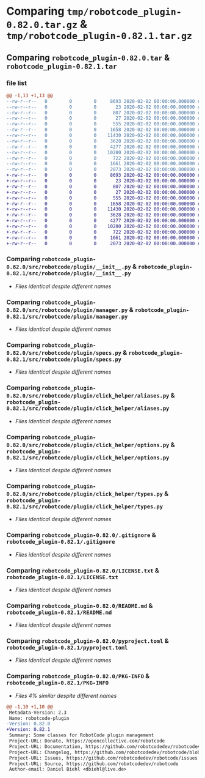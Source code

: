 # Comparing `tmp/robotcode_plugin-0.82.0.tar.gz` & `tmp/robotcode_plugin-0.82.1.tar.gz`

## Comparing `robotcode_plugin-0.82.0.tar` & `robotcode_plugin-0.82.1.tar`

### file list

```diff
@@ -1,13 +1,13 @@
--rw-r--r--   0        0        0     8693 2020-02-02 00:00:00.000000 robotcode_plugin-0.82.0/src/robotcode/plugin/__init__.py
--rw-r--r--   0        0        0       23 2020-02-02 00:00:00.000000 robotcode_plugin-0.82.0/src/robotcode/plugin/__version__.py
--rw-r--r--   0        0        0      807 2020-02-02 00:00:00.000000 robotcode_plugin-0.82.0/src/robotcode/plugin/manager.py
--rw-r--r--   0        0        0       27 2020-02-02 00:00:00.000000 robotcode_plugin-0.82.0/src/robotcode/plugin/py.typed
--rw-r--r--   0        0        0      555 2020-02-02 00:00:00.000000 robotcode_plugin-0.82.0/src/robotcode/plugin/specs.py
--rw-r--r--   0        0        0     1658 2020-02-02 00:00:00.000000 robotcode_plugin-0.82.0/src/robotcode/plugin/click_helper/aliases.py
--rw-r--r--   0        0        0    11430 2020-02-02 00:00:00.000000 robotcode_plugin-0.82.0/src/robotcode/plugin/click_helper/options.py
--rw-r--r--   0        0        0     3628 2020-02-02 00:00:00.000000 robotcode_plugin-0.82.0/src/robotcode/plugin/click_helper/types.py
--rw-r--r--   0        0        0     4277 2020-02-02 00:00:00.000000 robotcode_plugin-0.82.0/.gitignore
--rw-r--r--   0        0        0    10280 2020-02-02 00:00:00.000000 robotcode_plugin-0.82.0/LICENSE.txt
--rw-r--r--   0        0        0      722 2020-02-02 00:00:00.000000 robotcode_plugin-0.82.0/README.md
--rw-r--r--   0        0        0     1661 2020-02-02 00:00:00.000000 robotcode_plugin-0.82.0/pyproject.toml
--rw-r--r--   0        0        0     2073 2020-02-02 00:00:00.000000 robotcode_plugin-0.82.0/PKG-INFO
+-rw-r--r--   0        0        0     8693 2020-02-02 00:00:00.000000 robotcode_plugin-0.82.1/src/robotcode/plugin/__init__.py
+-rw-r--r--   0        0        0       23 2020-02-02 00:00:00.000000 robotcode_plugin-0.82.1/src/robotcode/plugin/__version__.py
+-rw-r--r--   0        0        0      807 2020-02-02 00:00:00.000000 robotcode_plugin-0.82.1/src/robotcode/plugin/manager.py
+-rw-r--r--   0        0        0       27 2020-02-02 00:00:00.000000 robotcode_plugin-0.82.1/src/robotcode/plugin/py.typed
+-rw-r--r--   0        0        0      555 2020-02-02 00:00:00.000000 robotcode_plugin-0.82.1/src/robotcode/plugin/specs.py
+-rw-r--r--   0        0        0     1658 2020-02-02 00:00:00.000000 robotcode_plugin-0.82.1/src/robotcode/plugin/click_helper/aliases.py
+-rw-r--r--   0        0        0    11430 2020-02-02 00:00:00.000000 robotcode_plugin-0.82.1/src/robotcode/plugin/click_helper/options.py
+-rw-r--r--   0        0        0     3628 2020-02-02 00:00:00.000000 robotcode_plugin-0.82.1/src/robotcode/plugin/click_helper/types.py
+-rw-r--r--   0        0        0     4277 2020-02-02 00:00:00.000000 robotcode_plugin-0.82.1/.gitignore
+-rw-r--r--   0        0        0    10280 2020-02-02 00:00:00.000000 robotcode_plugin-0.82.1/LICENSE.txt
+-rw-r--r--   0        0        0      722 2020-02-02 00:00:00.000000 robotcode_plugin-0.82.1/README.md
+-rw-r--r--   0        0        0     1661 2020-02-02 00:00:00.000000 robotcode_plugin-0.82.1/pyproject.toml
+-rw-r--r--   0        0        0     2073 2020-02-02 00:00:00.000000 robotcode_plugin-0.82.1/PKG-INFO
```

### Comparing `robotcode_plugin-0.82.0/src/robotcode/plugin/__init__.py` & `robotcode_plugin-0.82.1/src/robotcode/plugin/__init__.py`

 * *Files identical despite different names*

### Comparing `robotcode_plugin-0.82.0/src/robotcode/plugin/manager.py` & `robotcode_plugin-0.82.1/src/robotcode/plugin/manager.py`

 * *Files identical despite different names*

### Comparing `robotcode_plugin-0.82.0/src/robotcode/plugin/specs.py` & `robotcode_plugin-0.82.1/src/robotcode/plugin/specs.py`

 * *Files identical despite different names*

### Comparing `robotcode_plugin-0.82.0/src/robotcode/plugin/click_helper/aliases.py` & `robotcode_plugin-0.82.1/src/robotcode/plugin/click_helper/aliases.py`

 * *Files identical despite different names*

### Comparing `robotcode_plugin-0.82.0/src/robotcode/plugin/click_helper/options.py` & `robotcode_plugin-0.82.1/src/robotcode/plugin/click_helper/options.py`

 * *Files identical despite different names*

### Comparing `robotcode_plugin-0.82.0/src/robotcode/plugin/click_helper/types.py` & `robotcode_plugin-0.82.1/src/robotcode/plugin/click_helper/types.py`

 * *Files identical despite different names*

### Comparing `robotcode_plugin-0.82.0/.gitignore` & `robotcode_plugin-0.82.1/.gitignore`

 * *Files identical despite different names*

### Comparing `robotcode_plugin-0.82.0/LICENSE.txt` & `robotcode_plugin-0.82.1/LICENSE.txt`

 * *Files identical despite different names*

### Comparing `robotcode_plugin-0.82.0/README.md` & `robotcode_plugin-0.82.1/README.md`

 * *Files identical despite different names*

### Comparing `robotcode_plugin-0.82.0/pyproject.toml` & `robotcode_plugin-0.82.1/pyproject.toml`

 * *Files identical despite different names*

### Comparing `robotcode_plugin-0.82.0/PKG-INFO` & `robotcode_plugin-0.82.1/PKG-INFO`

 * *Files 4% similar despite different names*

```diff
@@ -1,10 +1,10 @@
 Metadata-Version: 2.3
 Name: robotcode-plugin
-Version: 0.82.0
+Version: 0.82.1
 Summary: Some classes for RobotCode plugin management
 Project-URL: Donate, https://opencollective.com/robotcode
 Project-URL: Documentation, https://github.com/robotcodedev/robotcode#readme
 Project-URL: Changelog, https://github.com/robotcodedev/robotcode/blob/main/CHANGELOG.md
 Project-URL: Issues, https://github.com/robotcodedev/robotcode/issues
 Project-URL: Source, https://github.com/robotcodedev/robotcode
 Author-email: Daniel Biehl <dbiehl@live.de>
```

